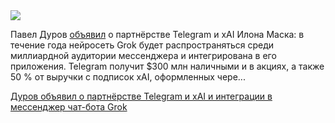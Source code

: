 <!--2025-05-28 12:29:36-->
<div class="yb">
  <div class="rss habr"><img src="https://habrastorage.org/getpro/habr/upload_files/e1a/cdb/369/e1acdb3693875dd752f78dbe333f3c39.jpg" /><p>Павел Дуров <a href="https://t.me/durov/422" rel="noopener noreferrer nofollow">объявил</a> о партнёрстве Telegram и xAI Илона Маска: в течение года нейросеть Grok будет распространяться среди миллиардной аудитории мессенджера и интегрирована в его приложения. Telegram получит $300 млн наличными и в акциях, а также 50 % от выручки с подписок xAI, оформленных чере... <p class="titl"><a href="https://habr.com/ru/news/913624/?utm_source=habrahabr&utm_medium=rss&utm_campaign=913624">Дуров объявил о партнёрстве Telegram и xAI и интеграции в мессенджер чат-бота Grok</a></p></div>
</div>
